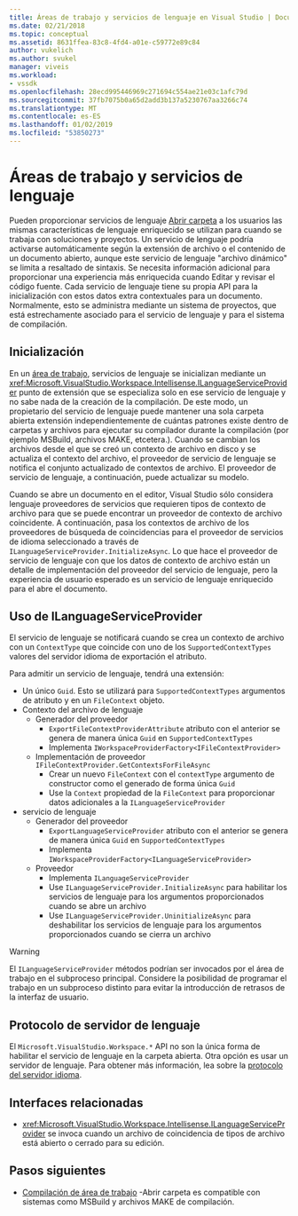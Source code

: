 ```yaml
---
title: Áreas de trabajo y servicios de lenguaje en Visual Studio | Documentos de Microsoft
ms.date: 02/21/2018
ms.topic: conceptual
ms.assetid: 8631ffea-83c8-4fd4-a01e-c59772e89c84
author: vukelich
ms.author: svukel
manager: viveis
ms.workload:
- vssdk
ms.openlocfilehash: 28ecd995446969c271694c554ae21e03c1afc79d
ms.sourcegitcommit: 37fb7075b0a65d2add3b137a5230767aa3266c74
ms.translationtype: MT
ms.contentlocale: es-ES
ms.lasthandoff: 01/02/2019
ms.locfileid: "53850273"
---
```

# <a name="workspaces-and-language-services"></a>Áreas de trabajo y servicios de lenguaje

Pueden proporcionar servicios de lenguaje [Abrir carpeta](../ide/develop-code-in-visual-studio-without-projects-or-solutions.md) a los usuarios las mismas características de lenguaje enriquecido se utilizan para cuando se trabaja con soluciones y proyectos. Un servicio de lenguaje podría activarse automáticamente según la extensión de archivo o el contenido de un documento abierto, aunque este servicio de lenguaje "archivo dinámico" se limita a resaltado de sintaxis. Se necesita información adicional para proporcionar una experiencia más enriquecida cuando Editar y revisar el código fuente. Cada servicio de lenguaje tiene su propia API para la inicialización con estos datos extra contextuales para un documento. Normalmente, esto se administra mediante un sistema de proyectos, que está estrechamente asociado para el servicio de lenguaje y para el sistema de compilación.

## <a name="initialization"></a>Inicialización

En un [área de trabajo](workspaces.md), servicios de lenguaje se inicializan mediante un <xref:Microsoft.VisualStudio.Workspace.Intellisense.ILanguageServiceProvider> punto de extensión que se especializa solo en ese servicio de lenguaje y no sabe nada de la creación de la compilación. De este modo, un propietario del servicio de lenguaje puede mantener una sola carpeta abierta extensión independientemente de cuántas patrones existe dentro de carpetas y archivos para ejecutar su compilador durante la compilación (por ejemplo MSBuild, archivos MAKE, etcetera.). Cuando se cambian los archivos desde el que se creó un contexto de archivo en disco y se actualiza el contexto del archivo, el proveedor de servicio de lenguaje se notifica el conjunto actualizado de contextos de archivo. El proveedor de servicio de lenguaje, a continuación, puede actualizar su modelo.

Cuando se abre un documento en el editor, Visual Studio sólo considera lenguaje proveedores de servicios que requieren tipos de contexto de archivo para que se puede encontrar un proveedor de contexto de archivo coincidente. A continuación, pasa los contextos de archivo de los proveedores de búsqueda de coincidencias para el proveedor de servicios de idioma seleccionado a través de `ILanguageServiceProvider.InitializeAsync`. Lo que hace el proveedor de servicio de lenguaje con que los datos de contexto de archivo están un detalle de implementación del proveedor del servicio de lenguaje, pero la experiencia de usuario esperado es un servicio de lenguaje enriquecido para el abre el documento.

## <a name="using-ilanguageserviceprovider"></a>Uso de ILanguageServiceProvider

El servicio de lenguaje se notificará cuando se crea un contexto de archivo con un `ContextType` que coincide con uno de los `SupportedContextTypes` valores del servidor idioma de exportación el atributo.

Para admitir un servicio de lenguaje, tendrá una extensión:

- Un único `Guid`. Esto se utilizará para `SupportedContextTypes` argumentos de atributo y en un `FileContext` objeto.
- Contexto del archivo de lenguaje
  - Generador del proveedor
    - `ExportFileContextProviderAttribute` atributo con el anterior se genera de manera única `Guid` en `SupportedContextTypes`
    - Implementa `IWorkspaceProviderFactory<IFileContextProvider>`
  - Implementación de proveedor `IFileContextProvider.GetContextsForFileAsync`
    - Crear un nuevo `FileContext` con el `contextType` argumento de constructor como el generado de forma única `Guid`
    - Use la `Context` propiedad de la `FileContext` para proporcionar datos adicionales a la `ILanguageServiceProvider`
- servicio de lenguaje
  - Generador del proveedor
    - `ExportLanguageServiceProvider` atributo con el anterior se genera de manera única `Guid` en `SupportedContextTypes`
    - Implementa `IWorkspaceProviderFactory<ILanguageServiceProvider>`
  - Proveedor
    - Implementa `ILanguageServiceProvider`
    - Use `ILanguageServiceProvider.InitializeAsync` para habilitar los servicios de lenguaje para los argumentos proporcionados cuando se abre un archivo
    - Use `ILanguageServiceProvider.UninitializeAsync` para deshabilitar los servicios de lenguaje para los argumentos proporcionados cuando se cierra un archivo

>[!WARNING]
>El `ILanguageServiceProvider` métodos podrían ser invocados por el área de trabajo en el subproceso principal. Considere la posibilidad de programar el trabajo en un subproceso distinto para evitar la introducción de retrasos de la interfaz de usuario.

## <a name="language-server-protocol"></a>Protocolo de servidor de lenguaje

El `Microsoft.VisualStudio.Workspace.*` API no son la única forma de habilitar el servicio de lenguaje en la carpeta abierta. Otra opción es usar un servidor de lenguaje. Para obtener más información, lea sobre la [protocolo del servidor idioma](language-server-protocol.md).

## <a name="related-interfaces"></a>Interfaces relacionadas

- <xref:Microsoft.VisualStudio.Workspace.Intellisense.ILanguageServiceProvider> se invoca cuando un archivo de coincidencia de tipos de archivo está abierto o cerrado para su edición.

## <a name="next-steps"></a>Pasos siguientes

* [Compilación de área de trabajo](workspace-build.md) -Abrir carpeta es compatible con sistemas como MSBuild y archivos MAKE de compilación. 